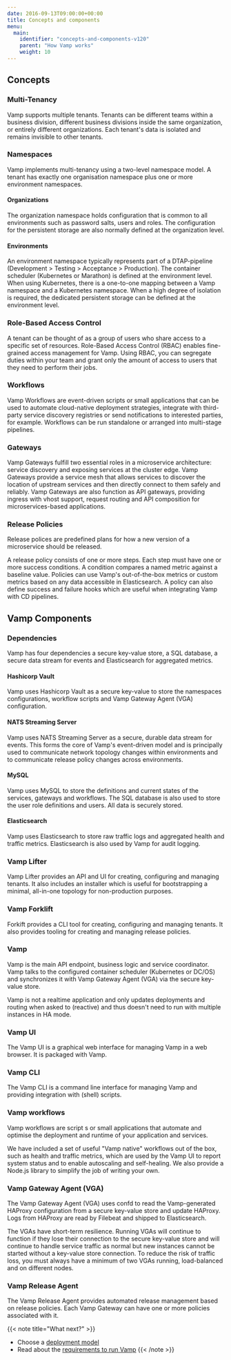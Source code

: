 ```yaml
---
date: 2016-09-13T09:00:00+00:00
title: Concepts and components
menu:
  main:
    identifier: "concepts-and-components-v120"
    parent: "How Vamp works"
    weight: 10
---
```


## Concepts

### Multi-Tenancy

Vamp supports multiple tenants. Tenants can be different teams within a business division, different business divisions inside the same organization, or entirely different organizations. Each tenant's data is isolated and remains invisible to other tenants.

### Namespaces

Vamp implements multi-tenancy using a two-level namespace model. A tenant has exactly one organisation namespace plus one or more environment namespaces.

#### Organizations

The organization namespace holds configuration that is common to all environments such as password salts, users and roles. The configuration for the persistent storage are also normally defined at the organization level.

#### Environments

An environment namespace typically represents part of a DTAP-pipeline (Development > Testing > Acceptance > Production). The container scheduler (Kubernetes or Marathon) is defined at the environment level. When using Kubernetes, there is a one-to-one mapping between a Vamp namespace and a Kubernetes namespace. When a high degree of isolation is required, the dedicated persistent storage can be defined at the environment level.

### Role-Based Access Control

A tenant can be thought of as a group of users who share access to a specific set of resources. Role-Based Access Control (RBAC) enables fine-grained access management for Vamp. Using RBAC, you can segregate duties within your team and grant only the amount of access to users that they need to perform their jobs.

### Workflows

Vamp Workflows are event-driven scripts or small applications that can be used to automate cloud-native deployment strategies, integrate with third-party service discovery registries or send notifications to interested parties, for example. Workflows can be run standalone or arranged into multi-stage pipelines.

### Gateways

Vamp Gateways fulfill two essential roles in a microservice architecture: service discovery and exposing services at the cluster edge. Vamp Gateways provide a service mesh that allows services to discover the location of upstream services and then directly connect to them safely and reliably. Vamp Gateways are also function as API gateways, providing ingress with vhost support, request routing and API composition for microservices-based applications.

### Release Policies

Release polices are predefined plans for how a new version of a microservice should be released.

A release policy consists of one or more steps. Each step must have one or more success conditions. A condition compares a named metric against a baseline value. Policies can use Vamp's out-of-the-box metrics or custom metrics based on any data accessible in Elasticsearch. A policy can also define success and failure hooks which are useful when integrating Vamp with CD pipelines.

## Vamp Components

### Dependencies

Vamp has four dependencies a secure key-value store, a SQL database, a secure data stream for events and Elasticsearch for aggregated metrics.

#### Hashicorp Vault

Vamp uses Hashicorp Vault as a secure key-value to store the namespaces configurations, workflow scripts and Vamp Gateway Agent (VGA) configuration.

#### NATS Streaming Server

Vamp uses NATS Streaming Server as a secure, durable data stream for events. This forms the core of Vamp's event-driven model and is principally used to communicate network topology changes within environments and to communicate release policy changes across environments.

#### MySQL

Vamp uses MySQL to store the definitions and current states of the services, gateways and workflows. The SQL database is also used to store the user role definitions and users. All data is securely stored.

#### Elasticsearch

Vamp uses Elasticsearch to store raw traffic logs and aggregated health and traffic metrics. Elasticsearch is also used by Vamp for audit logging.

### Vamp Lifter

Vamp Lifter provides an API and UI for creating, configuring and managing tenants. It also includes an installer which is useful for bootstrapping a minimal, all-in-one topology for non-production purposes.

### Vamp Forklift

Forkift provides a CLI tool for creating, configuring and managing tenants. It also provides tooling for creating and managing release policies.

### Vamp

Vamp is the main API endpoint, business logic and service coordinator. Vamp talks to the configured container scheduler (Kubernetes or DC/OS) and synchronizes it with Vamp Gateway Agent (VGA) via the secure key-value store.

Vamp is not a realtime application and only updates deployments and routing when asked to (reactive) and thus doesn't need to run with multiple instances in HA mode.

### Vamp UI

The Vamp UI is a graphical web interface for managing Vamp in a web browser. It is packaged with Vamp.

### Vamp CLI

The Vamp CLI is a command line interface for managing Vamp and providing integration with (shell) scripts.

### Vamp workflows

Vamp workflows are script s or small applications that automate and optimise the deployment and runtime of your application and services.

We have included a set of useful "Vamp native" workflows out of the box, such as health and traffic metrics, which are used by the Vamp UI to report system status and to enable autoscaling and self-healing. We also provide a Node.js library to simplify the job of writing your own.

### Vamp Gateway Agent (VGA)

The Vamp Gateway Agent (VGA) uses confd to read the Vamp-generated HAProxy configuration from a secure key-value store and update HAProxy. Logs from HAProxy are read by Filebeat and shipped to Elasticsearch.

The VGAs have short-term resilience. Running VGAs will continue to function if they lose their connection to the secure key-value store and will continue to handle service traffic as normal but new instances cannot be started without a key-value store connection. To reduce the risk of traffic loss, you must always have a minimum of two VGAs running, load-balanced and on different nodes.

### Vamp Release Agent

The Vamp Release Agent provides automated release management based on release policies. Each Vamp Gateway can have one or more policies associated with it.

{{< note title="What next?" >}}

- Choose a [deployment model](/documentation/how-vamp-works/v1.0.0/deployment-models)
- Read about the [requirements to run Vamp](/documentation/how-vamp-works/v1.0.0/requirements)
  {{< /note >}}
